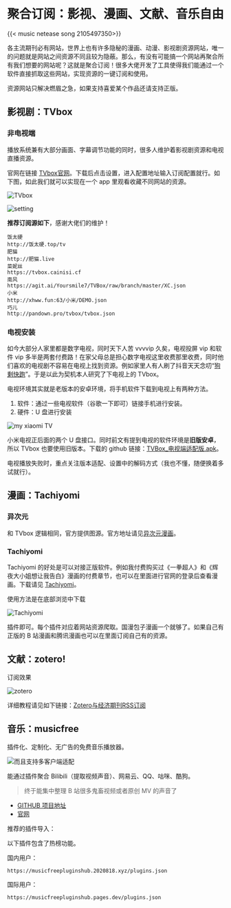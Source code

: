 # 聚合订阅：影视、漫画、文献、音乐自由


{{< music netease song 2105497350>}}

各主流期刊必有网站，世界上也有许多隐秘的漫画、动漫、影视剧资源网站，唯一的问题就是网站之间资源不同且较为隐蔽。那么，有没有可能搞一个网站再聚合所有我们想要的网站呢？这就是聚合订阅！很多大佬开发了工具使得我们能通过一个软件直接抓取这些网站，实现资源的一键订阅和使用。

资源网站只解决燃眉之急，如果支持喜爱某个作品还请支持正版。

## 影视剧：TVbox

### 非电视端

播放系统兼有大部分画面、字幕调节功能的同时，很多人维护着影视剧资源和电视直播资源。

官网在链接 [TVbox官网](http://tvbox.clbug.com/#google_vignette)。下载后点击设置，进入配置地址输入订阅配置就行。如下图，如此我们就可以实现在一个 app 里观看收藏不同网站的资源。

![TVbox](/img/聚合订阅：影视、漫画、文献自由.en-20240523104059529.webp)

![setting](/img/聚合订阅：影视、漫画、文献自由.en-20240523104120602.webp)

**推荐订阅源如下**，感谢大佬们的维护！

```
饭太硬
http://饭太硬.top/tv
肥猫
http://肥猫.live
菜妮丝
https://tvbox.cainisi.cf
南风
https://agit.ai/Yoursmile7/TVBox/raw/branch/master/XC.json
小米
http://xhww.fun:63/小米/DEMO.json
巧儿
http://pandown.pro/tvbox/tvbox.json
```

### 电视安装

如今大部分人家里都是数字电视，同时天下人苦 vvvvip 久矣，电视投屏 vip 和软件 vip 多半是两套付费路！在家父母总是担心数字电视这里收费那里收费，同时他们喜欢的电视剧不容易在电视上找到资源。例如家里人有人刷了抖音天天念叨“[狗剩快跑](https://movie.douban.com/subject/35231245/)”。于是以此为契机本人研究了下电视上的 TVbox。

电视环境其实就是老版本的安卓环境，将手机软件下载到电视上有两种方法。

1. 软件：通过一些电视软件（谷歌一下即可）链接手机进行安装。
2. 硬件：U 盘进行安装

![my xiaomi TV](/img/聚合订阅：影视、漫画、文献自由.en-20240523104152090.webp)

小米电视正后面的两个 U 盘接口。同时前文有提到电视的软件环境是**旧版安卓**，所以 TVbox 也要使用旧版本。下载的 github 链接：[TVBox_电视端适配版.apk](https://github.com/o0HalfLife0o/TVBoxOSC/releases/download/20230823-1758/TVBox_q215613905_20230823-1758.apk)。

电视播放失败时，重点关注版本适配、设置中的解码方式（我也不懂，随便换着多试就行）。

## 漫画：Tachiyomi

### 异次元

和 TVbox 逻辑相同，官方提供图源。官方地址请见[异次元漫画](https://fairyflower.github.io/)。

### Tachiyomi

Tachiyomi 的好处是可以对接正版软件。例如我付费购买过《一拳超人》和《辉夜大小姐想让我告白》漫画的付费章节，也可以在里面进行官网的登录后查看漫画。下载请见 [Tachiyomi](https://tachiyomi.org/)。

使用方法是在底部浏览中下载

![Tachiyomi](/img/聚合订阅：影视、漫画、文献自由.en-20240523104218380.webp)

插件即可。每个插件对应着网站资源爬取。国漫包子漫画一个就够了。如果自己有正版的 B 站漫画和腾讯漫画也可以在里面订阅自己有的资源。

## 文献：zotero!

订阅效果

![zotero](/img/聚合订阅：影视、漫画、文献自由.zh-cn-20240523104410804.webp)

详细教程请见如下链接：[Zotero与经济期刊RSS订阅](https://hzp2333.github.io/zh-cn/posts/zoterorss/)

## 音乐：musicfree

插件化、定制化、无广告的免费音乐播放器。

![而且支持多客户端适配](/img/聚合订阅：影视、漫画、文献自由.zh-cn-20241215191304742.webp)

能通过插件聚合 Bilibili（提取视频声音）、网易云、QQ、咕咪、酷狗。

>终于能集中整理 B 站很多鬼畜视频或者原创 MV 的声音了

- [GITHUB 项目地址](https://github.com/maotoumao/MusicFree)
- [官网](https://musicfree.catcat.work/)

推荐的插件导入：

以下插件包含了热榜功能。

国内用户：

```
https://musicfreepluginshub.2020818.xyz/plugins.json
```

国际用户：
```
https://musicfreepluginshub.pages.dev/plugins.json
```

